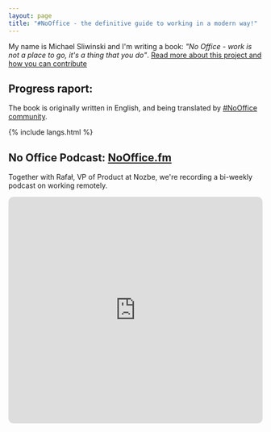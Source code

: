 ```yaml
---
layout: page
title: "#NoOffice - the definitive guide to working in a modern way!"
---
```


My name is Michael Sliwinski and I'm writing a book: *"No Office - work is not a place to go, it's a thing that you do"*. [Read more about this project and how you can contribute](/about/)

## Progress raport:

The book is originally written in English, and being translated by [#NoOffice community](/about/#contributors).

{% include langs.html %}

## No Office Podcast: [NoOffice.fm](https://nooffice.fm)

Together with Rafał, VP of Product at Nozbe, we're recording a bi-weekly podcast on working remotely.

<iframe src="https://embed.podcasts.apple.com/us/podcast/no-office/id1527466890?itsct=podcast_box&amp;itscg=30200" height="450px" frameborder="0" sandbox="allow-forms allow-popups allow-same-origin allow-scripts allow-top-navigation-by-user-activation" allow="autoplay *; encrypted-media *;" style="width: 100%; max-width: 660px; overflow: hidden; border-top-left-radius: 10px; border-top-right-radius: 10px; border-bottom-right-radius: 10px; border-bottom-left-radius: 10px; background-color: transparent; background-position: initial initial; background-repeat: initial initial;"></iframe>
